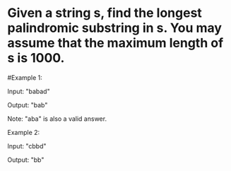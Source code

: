 # Given a string s, find the longest palindromic substring in s. You may assume that the maximum length of s is 1000.

#Example 1:

Input: "babad"

Output: "bab"

Note: "aba" is also a valid answer.

Example 2:

Input: "cbbd"

Output: "bb"
